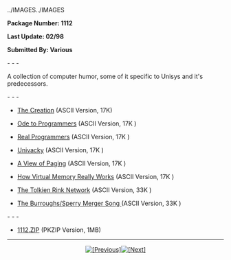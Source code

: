 <x-claris-window top="156" bottom="666" left="241" right="771">../IMAGES../IMAGES
   <x-claris-tagview mode="minimal">
<meta name="FORMATTER" content="Microsoft FrontPage 2.0">


<b>Package Number: 1112</b>

<b>Last Update: 02/98</b>

<b>Submitted By: Various</b>

&#13;&#13;- - -



A collection of computer humor, some of it specific to Unisys and
it's predecessors.

&#13;&#13;- - -




   - [The Creation](CREATION.HTM) (ASCII Version,
   17K)
   
   - [Ode to Programmers](ODE2PROG.HTM) (ASCII Version,
   17K )
   
   - [Real Programmers](REALPROG.HTM) (ASCII Version,
   17K )
   
   - [Univacky](UNIVACKY.HTM) (ASCII Version, 17K )
   
   - [A View of Paging](VIEWPAGE.HTM) (ASCII Version,
   17K )
   
   - [How Virtual Memory Really Works](VIRTUAL.HTM)
   (ASCII Version, 17K )
   
   - [The Tolkien Rink Network](TOLKIEN.HTM) (ASCII
   Version, 33K )
   
   - [The Burroughs/Sperry Merger Song
   ](UNISYS.HTM)(ASCII Version, 33K )


&#13;&#13;- - -




   - [1112.ZIP](1112.ZIP) (PKZIP Version, 1MB)


<center>

- - -

[![[Previous]](../../IMAGES/LRARO2LF.GIF)](../1111/INDEX.HTM)[![[Next]](../../IMAGES/LRAR02RT.GIF)](../1113/INDEX.HTM)</center>


</x-claris-tagview></x-claris-window>